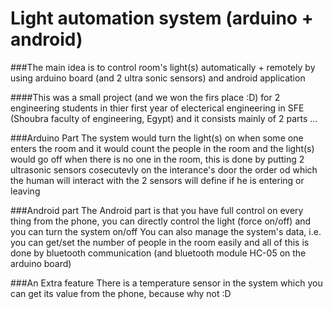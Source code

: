 # Light automation system (arduino + android)

###The main idea is to control room's light(s) automatically + remotely by using arduino board (and 2 ultra sonic sensors) and android application

####This was a small project (and we won the firs place :D) for 2 engineering students in thier first year of electerical engineering in SFE (Shoubra faculty of engineering, Egypt) and it consists mainly of 2 parts ...

###Arduino Part
The system would turn the light(s) on when some one enters the room and it would count the people in the room and the light(s) would go off when there is no one in the room,
this is done by putting 2 ultrasonic sensors cosecutevly on the interance's door the order od which the human will interact with the 2 sensors will define if he is entering or leaving

###Android part
The Android part is that you have full control on every thing from the phone,
you can directly control the light (force on/off) and you can turn the system on/off
You can also manage the system's data, i.e. you can get/set the number of people in the room easily and all of this is done by bluetooth communication (and bluetooth module HC-05 on the arduino board) 

###An Extra feature
There is a temperature sensor in the system which you can get its value from the phone, because why not :D
